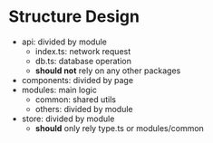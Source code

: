 # Structure Design

- api: divided by module
  - index.ts: network request
  - db.ts: database operation
  - **should not** rely on any other packages
- components: divided by page
- modules: main logic
  - common: shared utils
  - others: divided by module
- store: divided by module
  - **should** only rely type.ts or modules/common
